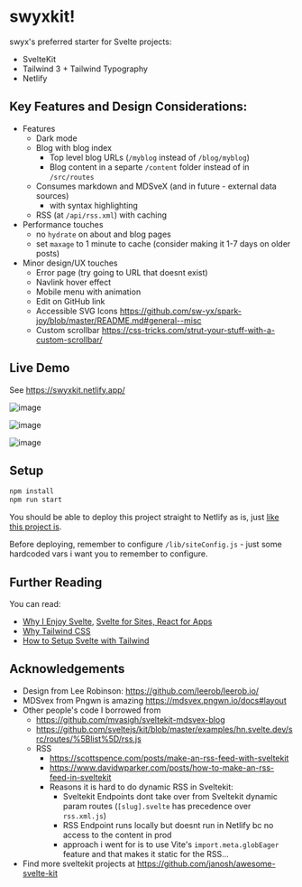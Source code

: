 # swyxkit!

swyx's preferred starter for Svelte projects:

- SvelteKit
- Tailwind 3 + Tailwind Typography
- Netlify

## Key Features and Design Considerations:

- Features
  - Dark mode
  - Blog with blog index
    - Top level blog URLs (`/myblog` instead of `/blog/myblog`)
    - Blog content in a separte `/content` folder instead of in `/src/routes`
  - Consumes markdown and MDSveX (and in future - external data sources)
    - with syntax highlighting
  - RSS (at `/api/rss.xml`) with caching
- Performance touches
  - no `hydrate` on about and blog pages
  - set `maxage` to 1 minute to cache (consider making it 1-7 days on older posts)
- Minor design/UX touches
  - Error page (try going to URL that doesnt exist)
  - Navlink hover effect
  - Mobile menu with animation
  - Edit on GitHub link
  - Accessible SVG Icons https://github.com/sw-yx/spark-joy/blob/master/README.md#general--misc
  - Custom scrollbar https://css-tricks.com/strut-your-stuff-with-a-custom-scrollbar/

## Live Demo

See https://swyxkit.netlify.app/

![image](https://user-images.githubusercontent.com/6764957/147860386-1b5b5620-21d5-4d41-940c-f5b70caf5fc1.png)

![image](https://user-images.githubusercontent.com/6764957/147860388-1cef3c75-cd26-4ed3-b31c-d2a4ef7c09d3.png)

![image](https://user-images.githubusercontent.com/6764957/147860391-fb148faf-f691-41bf-ba02-11d9ab721497.png)



## Setup

```bash
npm install
npm run start
```

You should be able to deploy this project straight to Netlify as is, just [like this project is](https://app.netlify.com/sites/swyxkit/deploys/).

Before deploying, remember to configure `/lib/siteConfig.js` - just some hardcoded vars i want you to remember to configure.

## Further Reading

You can read:

- [Why I Enjoy Svelte](https://www.swyx.io/svelte-why/), [Svelte for Sites, React for Apps](https://www.swyx.io/svelte-sites-react-apps/)
- [Why Tailwind CSS](https://www.swyx.io/why-tailwind/)
- [How to Setup Svelte with Tailwind](https://dev.to/swyx/how-to-set-up-svelte-with-tailwind-css-4fg5)

## Acknowledgements

- Design from Lee Robinson: https://github.com/leerob/leerob.io/
- MDSvex from Pngwn is amazing https://mdsvex.pngwn.io/docs#layout
- Other people's code I borrowed from
  - https://github.com/mvasigh/sveltekit-mdsvex-blog
  - https://github.com/sveltejs/kit/blob/master/examples/hn.svelte.dev/src/routes/%5Blist%5D/rss.js
  - RSS
    - https://scottspence.com/posts/make-an-rss-feed-with-sveltekit
    - https://www.davidwparker.com/posts/how-to-make-an-rss-feed-in-sveltekit
    - Reasons it is hard to do dynamic RSS in Sveltekit:
      - Sveltekit Endpoints dont take over from Sveltekit dynamic param routes (`[slug].svelte` has precedence over `rss.xml.js`)
      - RSS Endpoint runs locally but doesnt run in Netlify bc no access to the content in prod
      - approach i went for is to use Vite's `import.meta.globEager` feature and that makes it static for the RSS... 
- Find more sveltekit projects at https://github.com/janosh/awesome-svelte-kit